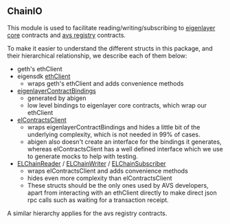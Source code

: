 ## ChainIO

This module is used to facilitate reading/writing/subscribing to [eigenlayer core](./clients/elcontracts/) contracts and [avs registry](./clients/avsregistry/) contracts.

To make it easier to understand the different structs in this package, and their hierarchical relationship, we describe each of them below:
- geth's ethClient
- eigensdk [ethClient](./clients/eth/client.go)
  - wraps geth's ethClient and adds convenience methods
- [eigenlayerContractBindings](../contracts/bindings/)
  - generated by abigen
  - low level bindings to eigenlayer core contracts, which wrap our ethClient
- [elContractsClient](./clients/eth/client.go)
  - wraps eigenlayerContractBindings and hides a little bit of the underlying complexity, which is not needed in 99% of cases.
  - abigen also doesn't create an interface for the bindings it generates, whereas elContractsClient has a well defined interface which we use to generate mocks to help with testing.
- [ELChainReader](./clients/elcontracts/reader.go) / [ELChainWriter](./clients/elcontracts/writer.go) / [ELChainSubscriber](./clients/avsregistry/subscriber.go)
  - wraps elContractsClient and adds convenience methods
  - hides even more complexity than elContractsClient
  - These structs should be the only ones used by AVS developers, apart from interacting with an ethClient directly to make direct json rpc calls such as waiting for a transaction receipt.

A similar hierarchy applies for the avs registry contracts.
